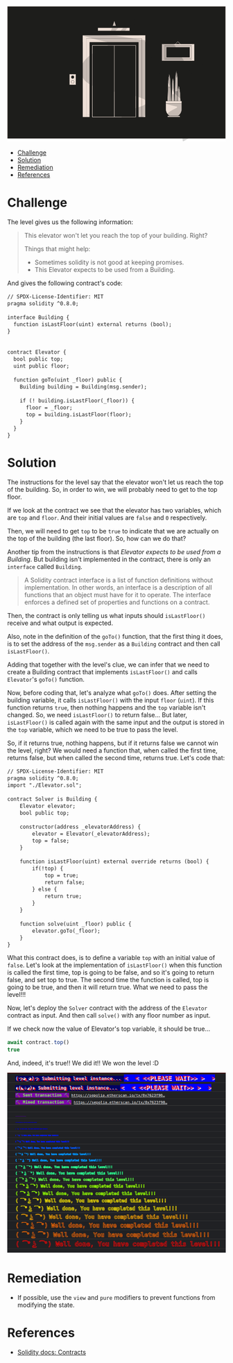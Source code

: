 ![Elevator](/assets/img/BigLevel11.svg)

- [Challenge](#challenge)
- [Solution](#solution)
- [Remediation](#remediation)
- [References](#references)
   
# Challenge

The level gives us the following information:

> This elevator won't let you reach the top of your building. Right?
>
>Things that might help:
> - Sometimes solidity is not good at keeping promises.
> - This Elevator expects to be used from a Building.

And gives the following contract's code:

```solidity
// SPDX-License-Identifier: MIT
pragma solidity ^0.8.0;

interface Building {
  function isLastFloor(uint) external returns (bool);
}


contract Elevator {
  bool public top;
  uint public floor;

  function goTo(uint _floor) public {
    Building building = Building(msg.sender);

    if (! building.isLastFloor(_floor)) {
      floor = _floor;
      top = building.isLastFloor(floor);
    }
  }
}
```

# Solution

The instructions for the level say that the elevator won't let us reach the top of the building. So, in order to win, we will probably need to get to the top floor.

If we look at the contract we see that the elevator has two variables, which are `top` and `floor`. And their initial values are `false` and `0` respectively.

Then, we will need to get `top` to be `true` to indicate that we are actually on the top of the building (the last floor). So, how can we do that?

Another tip from the instructions is that *Elevator expects to be used from a Building*. But building isn't implemented in the contract, there is only an `interface` called `Building`.

> A Solidity contract interface is a list of function definitions without implementation. In other words, an interface is a description of all functions that an object must have for it to operate. The interface enforces a defined set of properties and functions on a contract.

Then, the contract is only telling us what inputs should `isLastFloor()` receive and what output is expected. 

Also, note in the definition of the `goTo()` function, that the first thing it does, is to set the address of the `msg.sender` as a `Building` contract and then call `isLastFloor()`.

Adding that together with the level's clue, we can infer that we need to create a Building contract that implements `isLastFloor()` and calls `Elevator`'s `goTo()` function. 

Now, before coding that, let's analyze what `goTo()` does. After setting the building variable, it calls `isLastFloor()` with the input `floor` (`uint`). If this function returns `true`, then nothing happens and the `top` variable isn't changed. So, we need `isLastFloor()` to return false... But later, `isLastFloor()` is called again with the same input and the output is stored in the `top` variable, which we need to be true to pass the level.

So, if it returns true, nothing happens, but if it returns false we cannot win the level, right? We would need a function that, when called the first time, returns false, but when called the second time, returns true. Let's code that:

```solidity
// SPDX-License-Identifier: MIT
pragma solidity ^0.8.0;
import "./Elevator.sol";

contract Solver is Building {
    Elevator elevator;
    bool public top;

    constructor(address _elevatorAddress) {
        elevator = Elevator(_elevatorAddress);
        top = false;
    }

    function isLastFloor(uint) external override returns (bool) {
        if(!top) {
            top = true;
            return false;
        } else {
            return true;
        }
    }

    function solve(uint _floor) public {
        elevator.goTo(_floor);
    }
}
```

What this contract does, is to define a variable `top` with an initial value of `false`. Let's look at the implementation of `isLastFloor()` when this function is called the first time, top is going to be false, and so it's going to return false, and set top to true. The second time the function is called, top is going to be true, and then it will return true. What we need to pass the level!!!

Now, let's deploy the `Solver` contract with the address of the `Elevator` contract as input. And then call `solve()` with any floor number as input.

If we check now the value of Elevator's top variable, it should be true...

```javascript
await contract.top()
true
```

And, indeed, it's true!! We did it!! We won the level :D

![Well done](/assets/img/ethernaut_solved.png)

# Remediation

- If possible, use the `view` and `pure` modifiers to prevent functions from modifying the state. 

# References

- [Solidity docs: Contracts](https://docs.soliditylang.org/en/develop/contracts.html#view-functions)